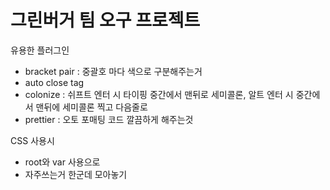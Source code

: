 # 그린버거 팀 오구 프로젝트

유용한 플러그인
- bracket pair : 중괄호 마다 색으로 구분해주는거
- auto close tag
- colonize : 쉬프트 엔터 시 타이핑 중간에서 맨뒤로 세미콜론, 알트 엔터 시 중간에서 맨뒤에 세미콜론 찍고 다음줄로
- prettier : 오토 포매팅 코드 깔끔하게 해주는것

CSS 사용시
- root와 var 사용으로
- 자주쓰는거 한군데 모아놓기
